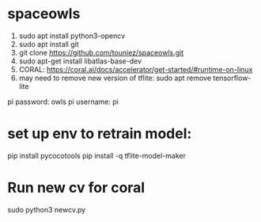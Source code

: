 # spaceowls
1) sudo apt install python3-opencv
2) sudo apt install git
3) git clone https://github.com/touniez/spaceowls.git
4) sudo apt-get install libatlas-base-dev
5) CORAL: https://coral.ai/docs/accelerator/get-started/#runtime-on-linux
6) may need to remove new version of tflite: sudo apt remove tensorflow-lite


pi password: owls
pi username: pi


# set up env to retrain model:
pip install pycocotools
pip install -q tflite-model-maker

# Run new cv for coral
sudo python3 newcv.py
